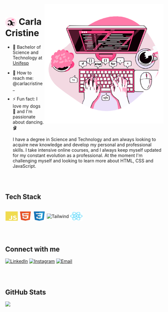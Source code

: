 <img align="right" alt="Developer vector created by storyset - www.freepik.com" height="380" src="https://github.com/ccszanin/ccszanin/blob/main/image.png">

<h1>
    <a href="https://ccszanin.github.io/">
        <img align="center" alt="Logo Carla" width="36px" src="https://github.com/ccszanin/ccszanin/blob/main/favicon.svg"></a>
    <span>Carla Cristine</span>
</h1>

- 🔭 Bachelor of Science and Technology at [Unifesp](https://www.unifesp.br)

- 📌 How to reach me: @carlacristine_ 

- ⚡ Fun fact: I love my dogs 🐶 and I'm passionate about dancing.🩰



    I have a degree in Science and Technology and am always looking to acquire new knowledge and develop my personal and professional skills. I take intensive online courses, and I always keep myself updated for my constant evolution as a professional. At the moment I'm challenging myself and looking to learn more about HTML, CSS and JavaScript.

<br><br>

<h2 align="left">Tech Stack</h2>

<div style="display: inline_block"><br>
   <img align="center" alt="Js" height="30" width="40" src="https://raw.githubusercontent.com/devicons/devicon/master/icons/javascript/javascript-plain.svg">
  <img align="center" alt="HTML" height="30" width="40" src="https://raw.githubusercontent.com/devicons/devicon/master/icons/html5/html5-original.svg">
  <img align="center" alt="CSS" height="30" width="40" src="https://raw.githubusercontent.com/devicons/devicon/master/icons/css3/css3-original.svg">
  <img align="center" alt="Tailwind" height="30" width="40" src="https://upload.wikimedia.org/wikipedia/commons/thumb/d/d5/Tailwind_CSS_Logo.svg/512px-Tailwind_CSS_Logo.svg.png" />
  <img align="center" alt="React" height="30" width="40" src="https://raw.githubusercontent.com/devicons/devicon/master/icons/react/react-original.svg">
</div>


<br><br>



<h2 align="left">Connect with me</h2>

[![LinkedIn](https://img.shields.io/badge/-LinkedIn-000?style=for-the-badge&logo=linkedin&logoColor=FF3F82&color:FFF)](https://www.linkedin.com/in/carla-cristine-ab1a33215/)
[![Instagram](https://img.shields.io/badge/-Instagram-000?style=for-the-badge&logo=instagram&logoColor=FF3F82&color:FFF)](https://www.instagram.com/carlacristine_)
[![Email](https://img.shields.io/badge/-Gmail-000?style=for-the-badge&logo=gmail&logoColor=FF3F82&color:FFF)](mailto:carlacszanin@gmail.com)


<br><br>
<h2 align="left">GitHub Stats</h2>
<img
  src="https://github-readme-stats.vercel.app/api?username=ccszanin&count_private=true&title_height=25&hide=issues&bg_color=000&title_color=FF3F82&text_color=FFF&border_radius=3&border_color=FF3F82c&icon_color=FF3F82&theme=jolly"
/>


